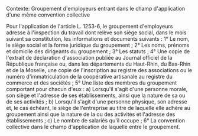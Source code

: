 Contexte: Groupement d'employeurs entrant dans le champ d'application  d'une même convention collective

Pour l'application de l'article L. 1253-6, le groupement d'employeurs adresse à l'inspection du travail dont relève son siège social, dans le mois suivant sa constitution, les informations et documents suivants : 1° Le nom, le siège social et la forme juridique du groupement ; 2° Les noms, prénoms et domicile des dirigeants du groupement ; 3° Les statuts ; 4° Une copie de l'extrait de déclaration d'association publiée au Journal officiel de la République française ou, dans les départements du Haut-Rhin, du Bas-Rhin et de la Moselle, une copie de l'inscription au registre des associations ou le numéro d'immatriculation de la coopérative artisanale au registre du commerce et des sociétés ; 5° Une liste des membres du groupement comportant pour chacun d'eux : a) Lorsqu'il s'agit d'une personne morale, son siège et l'adresse de ses établissements, ainsi que la nature de sa ou de ses activités ; b) Lorsqu'il s'agit d'une personne physique, son adresse et, le cas échéant, le siège de l'entreprise au titre de laquelle elle adhère au groupement ainsi que la nature de la ou des activités et l'adresse des établissements ; c) Le nombre de salariés qu'il occupe ; 6° La convention collective dans le champ d'application de laquelle entre le groupement.